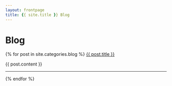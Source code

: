 ```yaml
---
layout: frontpage
title: {{ site.title }} Blog
---
```


# Blog

{% for post in site.categories.blog %}
<a href="{{ site.baseurl }}{{ post.url }}">{{ post.title }}</a>

{{ post.content }}

-----

{% endfor %}
